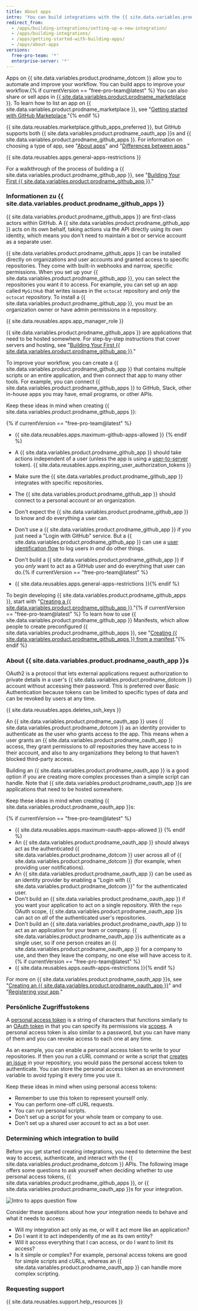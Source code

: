 ```yaml
---
title: About apps
intro: 'You can build integrations with the {{ site.data.variables.product.prodname_dotcom }} APIs to add flexibility and reduce friction in your own workflow. You can also share integrations with others on [{{ site.data.variables.product.prodname_marketplace }}](https://github.com/marketplace).'
redirect_from:
  - /apps/building-integrations/setting-up-a-new-integration/
  - /apps/building-integrations/
  - /apps/getting-started-with-building-apps/
  - /apps/about-apps
versions:
  free-pro-team: '*'
  enterprise-server: '*'
---
```


Apps on {{ site.data.variables.product.prodname_dotcom }} allow you to automate and improve your workflow. You can build apps to improve your workflow.{% if currentVersion == "free-pro-team@latest" %} You can also share or sell apps in [{{ site.data.variables.product.prodname_marketplace }}](https://github.com/marketplace). To learn how to list an app on {{ site.data.variables.product.prodname_marketplace }}, see "[Getting started with GitHub Marketplace](/marketplace/getting-started/)."{% endif %}

{{ site.data.reusables.marketplace.github_apps_preferred }}, but GitHub supports both {{ site.data.variables.product.prodname_oauth_app }}s and {{ site.data.variables.product.prodname_github_apps }}. For information on choosing a type of app, see "[About apps](/apps/about-apps/)" and "[Differences between apps](/apps/differences-between-apps/)."

{{ site.data.reusables.apps.general-apps-restrictions }}

For a walkthrough of the process of building a {{ site.data.variables.product.prodname_github_app }}, see "[Building Your First {{ site.data.variables.product.prodname_github_app }}](/apps/building-your-first-github-app)."

### Informationen zu {{ site.data.variables.product.prodname_github_apps }}

{{ site.data.variables.product.prodname_github_apps }} are first-class actors within GitHub. A {{ site.data.variables.product.prodname_github_app }} acts on its own behalf, taking actions via the API directly using its own identity, which means you don't need to maintain a bot or service account as a separate user.

{{ site.data.variables.product.prodname_github_apps }} can be installed directly on organizations and user accounts and granted access to specific repositories. They come with built-in webhooks and narrow, specific permissions. When you set up your {{ site.data.variables.product.prodname_github_app }}, you can select the repositories you want it to access. For example, you can set up an app called `MyGitHub` that writes issues in the `octocat` repository and _only_ the `octocat` repository. To install a {{ site.data.variables.product.prodname_github_app }}, you must be an organization owner or have admin permissions in a repository.

{{ site.data.reusables.apps.app_manager_role }}

{{ site.data.variables.product.prodname_github_apps }} are applications that need to be hosted somewhere. For step-by-step instructions that cover servers and hosting, see "[Building Your First {{ site.data.variables.product.prodname_github_app }}](/apps/building-your-first-github-app)."

To improve your workflow, you can create a {{ site.data.variables.product.prodname_github_app }} that contains multiple scripts or an entire application, and then connect that app to many other tools. For example, you can connect {{ site.data.variables.product.prodname_github_apps }} to GitHub, Slack, other in-house apps you may have, email programs, or other APIs.

Keep these ideas in mind when creating {{ site.data.variables.product.prodname_github_apps }}:

{% if currentVersion == "free-pro-team@latest" %}
* {{ site.data.reusables.apps.maximum-github-apps-allowed }} {% endif %}
* A {{ site.data.variables.product.prodname_github_app }} should take actions independent of a user (unless the app is using a [user-to-server](/apps/building-github-apps/identifying-and-authorizing-users-for-github-apps#user-to-server-requests) token). {{ site.data.reusables.apps.expiring_user_authorization_tokens }}

* Make sure the {{ site.data.variables.product.prodname_github_app }} integrates with specific repositories.
* The {{ site.data.variables.product.prodname_github_app }} should connect to a personal account or an organization.
* Don't expect the {{ site.data.variables.product.prodname_github_app }} to know and do everything a user can.
* Don't use a {{ site.data.variables.product.prodname_github_app }} if you just need a "Login with GitHub" service. But a {{ site.data.variables.product.prodname_github_app }} can use a [user identification flow](/apps/building-github-apps/identifying-and-authorizing-users-for-github-apps/) to log users in _and_ do other things.
* Don't build a {{ site.data.variables.product.prodname_github_app }} if you _only_ want to act as a GitHub user and do everything that user can do.{% if currentVersion == "free-pro-team@latest" %}
* {{ site.data.reusables.apps.general-apps-restrictions }}{% endif %}

To begin developing {{ site.data.variables.product.prodname_github_apps }}, start with "[Creating a {{ site.data.variables.product.prodname_github_app }}](/apps/building-github-apps/creating-a-github-app/)."{% if currentVersion == "free-pro-team@latest" %} To learn how to use {{ site.data.variables.product.prodname_github_app }} Manifests, which allow people to create preconfigured {{ site.data.variables.product.prodname_github_apps }}, see "[Creating {{ site.data.variables.product.prodname_github_apps }} from a manifest](/apps/building-github-apps/creating-github-apps-from-a-manifest/)."{% endif %}

### About {{ site.data.variables.product.prodname_oauth_app }}s

OAuth2 is a protocol that lets external applications request authorization to private details in a user's {{ site.data.variables.product.prodname_dotcom }} account without accessing their password. This is preferred over Basic Authentication because tokens can be limited to specific types of data and can be revoked by users at any time.

{{ site.data.reusables.apps.deletes_ssh_keys }}

An {{ site.data.variables.product.prodname_oauth_app }} uses {{ site.data.variables.product.prodname_dotcom }} as an identity provider to authenticate as the user who grants access to the app. This means when a user grants an {{ site.data.variables.product.prodname_oauth_app }} access, they grant permissions to _all_ repositories they have access to in their account, and also to any organizations they belong to that haven't blocked third-party access.

Building an {{ site.data.variables.product.prodname_oauth_app }} is a good option if you are creating more complex processes than a simple script can handle. Note that {{ site.data.variables.product.prodname_oauth_app }}s are applications that need to be hosted somewhere.

Keep these ideas in mind when creating {{ site.data.variables.product.prodname_oauth_app }}s:

{% if currentVersion == "free-pro-team@latest" %}
* {{ site.data.reusables.apps.maximum-oauth-apps-allowed }} {% endif %}
* An {{ site.data.variables.product.prodname_oauth_app }} should always act as the authenticated {{ site.data.variables.product.prodname_dotcom }} user across all of {{ site.data.variables.product.prodname_dotcom }} (for example, when providing user notifications).
* An {{ site.data.variables.product.prodname_oauth_app }} can be used as an identity provider by enabling a "Login with {{ site.data.variables.product.prodname_dotcom }}" for the authenticated user.
* Don't build an {{ site.data.variables.product.prodname_oauth_app }} if you want your application to act on a single repository. With the `repo` OAuth scope, {{ site.data.variables.product.prodname_oauth_app }}s can act on _all_ of the authenticated user's repositories.
* Don't build an {{ site.data.variables.product.prodname_oauth_app }} to act as an application for your team or company. {{ site.data.variables.product.prodname_oauth_app }}s authenticate as a single user, so if one person creates an {{ site.data.variables.product.prodname_oauth_app }} for a company to use, and then they leave the company, no one else will have access to it.{% if currentVersion == "free-pro-team@latest" %}
* {{ site.data.reusables.apps.oauth-apps-restrictions }}{% endif %}

For more on {{ site.data.variables.product.prodname_oauth_app }}s, see "[Creating an {{ site.data.variables.product.prodname_oauth_app }}](/apps/building-oauth-apps/creating-an-oauth-app/)" and "[Registering your app](/v3/guides/basics-of-authentication/#registering-your-app)."

### Persönliche Zugriffsstokens

A [personal access token](/articles/creating-a-personal-access-token-for-the-command-line/) is a string of characters that functions similarly to an [OAuth token](/apps/building-oauth-apps/authorizing-oauth-apps/) in that you can specify its permissions via [scopes](/apps/building-oauth-apps/understanding-scopes-for-oauth-apps/). A personal access token is also similar to a password, but you can have many of them and you can revoke access to each one at any time.

As an example, you can enable a personal access token to write to your repositories. If then you run a cURL command or write a script that [creates an issue](/v3/issues/#create-an-issue) in your repository, you would pass the personal access token to authenticate. You can store the personal access token as an environment variable to avoid typing it every time you use it.

Keep these ideas in mind when using personal access tokens:

* Remember to use this token to represent yourself only.
* You can perform one-off cURL requests.
* You can run personal scripts.
* Don't set up a script for your whole team or company to use.
* Don't set up a shared user account to act as a bot user.

### Determining which integration to build

Before you get started creating integrations, you need to determine the best way to access, authenticate, and interact with the {{ site.data.variables.product.prodname_dotcom }} APIs. The following image offers some questions to ask yourself when deciding whether to use personal access tokens, {{ site.data.variables.product.prodname_github_apps }}, or {{ site.data.variables.product.prodname_oauth_app }}s for your integration.

![Intro to apps question flow](/assets/images/intro-to-apps-flow.png)

Consider these questions about how your integration needs to behave and what it needs to access:

* Will my integration act only as me, or will it act more like an application?
* Do I want it to act independently of me as its own entity?
* Will it access everything that I can access, or do I want to limit its access?
* Is it simple or complex? For example, personal access tokens are good for simple scripts and cURLs, whereas an {{ site.data.variables.product.prodname_oauth_app }} can handle more complex scripting.

### Requesting support

{{ site.data.reusables.support.help_resources }}
